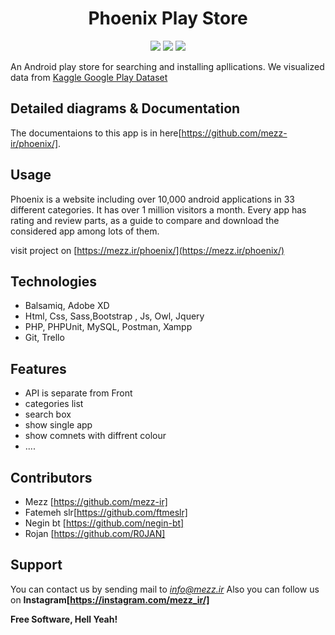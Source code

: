 <h1 align="center">  Phoenix Play Store  </h1>
<p align="center">
  <img src="https://img.shields.io/static/v1?label=Backend&message=PHP&color=blue">
  <img src="https://img.shields.io/static/v1?label=Frontend&message=HTML/CSS/SASS&color=success">
  <img src="https://img.shields.io/static/v1?label=Database&message=MySQL&color=important">
</p>

An Android play store for searching and installing apllications. 
We visualized data from [Kaggle Google Play Dataset](https://www.kaggle.com/lava18/google-play-store-apps)

## Detailed diagrams & Documentation
The documentaions to this app is in here[https://github.com/mezz-ir/phoenix/].

## Usage
Phoenix is a website including over 10,000 android applications
in 33 different categories. It has over 1 million visitors a month.
Every app has rating and review parts, as a guide to compare and 
download the considered app among lots of them.

visit project on [https://mezz.ir/phoenix/](https://mezz.ir/phoenix/)
## Technologies
- Balsamiq, Adobe XD
- Html, Css, Sass,Bootstrap , Js, Owl, Jquery
- PHP, PHPUnit, MySQL, Postman, Xampp
- Git, Trello

## Features
- API is separate from Front
- categories list
- search box
- show single app
- show comnets with diffrent colour
-  ....



## Contributors
  - Mezz [https://github.com/mezz-ir]
  - Fatemeh slr[https://github.com/ftmeslr]
  - Negin bt [https://github.com/negin-bt]
  - Rojan [https://github.com/R0JAN]


## Support
You can contact us by sending mail to *info@mezz.ir* 
Also you can follow us on **Instagram[https://instagram.com/mezz_ir/]** 


**Free Software, Hell Yeah!**
